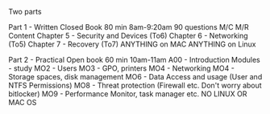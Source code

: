 Two parts

Part 1 - Written
	Closed Book
	80 min 8am-9:20am
	90 questions M/C M/R
	Content
		Chapter 5 - Security and Devices (To6)
		Chapter 6 - Networking (To5)
		Chapter 7 - Recovery (To7)
		ANYTHING on MAC
		ANYTHING on Linux

Part 2 - Practical
	Open book
	60 min 10am-11am
	A00 - Introduction
		Modules - study
		MO2 - Users
		MO3 - GPO, printers
		MO4 - Networking
		MO4 - Storage spaces, disk management
		MO6 - Data Access and usage (User and NTFS Permissions)
		MO8 - Threat protection (Firewall etc. Don't worry about bitlocker)
		MO9 - Performance Monitor, task manager etc.
	NO LINUX OR MAC OS